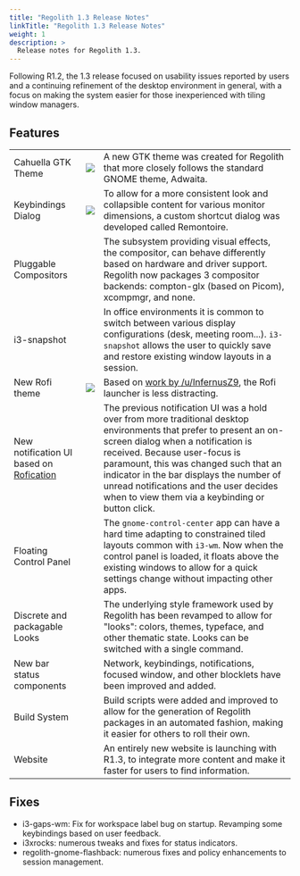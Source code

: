 ```yaml
---
title: "Regolith 1.3 Release Notes"
linkTitle: "Regolith 1.3 Release Notes"
weight: 1
description: >
  Release notes for Regolith 1.3.
---
```


Following R1.2, the 1.3 release focused on usability issues reported by users and a continuing refinement of the desktop environment in general, with a focus on making the system easier for those inexperienced with tiling window managers.

## Features

<table class="table">
    <tbody>
        <tr>
            <td>Cahuella GTK Theme</td>
            <td><img src="../regolith-screenshot-widgets.png"></img></td>
            <td>A new GTK theme was created for Regolith that more closely follows the standard GNOME theme, Adwaita.</td>
        </tr>
        <tr>
            <td>Keybindings Dialog</td>
            <td><img src="../regolith-screenshot-remontoire.png"></img></td>
            <td>To allow for a more consistent look and collapsible content for various monitor dimensions, a custom shortcut dialog was developed called Remontoire.</td>
        </tr>
        <tr>
            <td>Pluggable Compositors</td>
            <td></td>
            <td>The subsystem providing visual effects, the compositor, can behave differently based on hardware and driver support. Regolith now packages 3 compositor backends: compton-glx (based on Picom), xcompmgr, and none.</td>
        </tr>
        <tr>
            <td>i3-snapshot</td>
            <td></td>
            <td>In office environments it is common to switch between various display configurations (desk, meeting room...).  <code>i3-snapshot</code> allows the user to quickly save and restore existing window layouts in a session.</td>
        </tr>
        <tr>
            <td>New Rofi theme</td>
            <td><img src="../regolith-screenshot-rofi.png"></img></td>
            <td>Based on <a href="https://www.reddit.com/r/unixporn/comments/ehdj6b/i3gaps_nordic_beauty/">work by /u/InfernusZ9</a>, the Rofi launcher is less distracting.</td>
        </tr>
        <tr>
            <td>New notification UI based on <a href="https://github.com/DaveDavenport/Rofication">Rofication<a/></td>
            <td></td>
            <td>The previous notification UI was a hold over from more traditional desktop environments that prefer to present an on-screen dialog when a notification is received. Because user-focus is paramount, this was changed such that an indicator in the bar displays the number of unread notifications and the user decides when to view them via a keybinding or button click.</td>
        </tr>
        <tr>
            <td>Floating Control Panel</td>
            <td></td>
            <td>The <code>gnome-control-center</code> app can have a hard time adapting to constrained tiled layouts common with <code>i3-wm</code>. Now when the control panel is loaded, it floats above the existing windows to allow for a quick settings change without impacting other apps.</td>
        </tr>
        <tr>
            <td>Discrete and packagable Looks</td>
            <td></td>
            <td>The underlying style framework used by Regolith has been revamped to allow for "looks": colors, themes, typeface, and other thematic state.  Looks can be switched with a single command.</td>
        </tr>
        <tr>
            <td>New bar status components</td>
            <td></td>
            <td>Network, keybindings, notifications, focused window, and other blocklets have been improved and added.</td>
        </tr>
        <tr>
            <td>Build System</td>
            <td></td>
            <td>Build scripts were added and improved to allow for the generation of Regolith packages in an automated fashion, making it easier for others to roll their own.</td>
        </tr>
        <tr>
            <td>Website</td>
            <td></td>
            <td>An entirely new website is launching with R1.3, to integrate more content and make it faster for users to find information.</td>
        </tr>
    </tbody>
</table>

## Fixes

* i3-gaps-wm: Fix for workspace label bug on startup. Revamping some keybindings based on user feedback.
* i3xrocks: numerous tweaks and fixes for status indicators.
* regolith-gnome-flashback: numerous fixes and policy enhancements to session management.